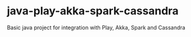 # java-play-akka-spark-cassandra
Basic java project for integration with Play, Akka, Spark and Cassandra
